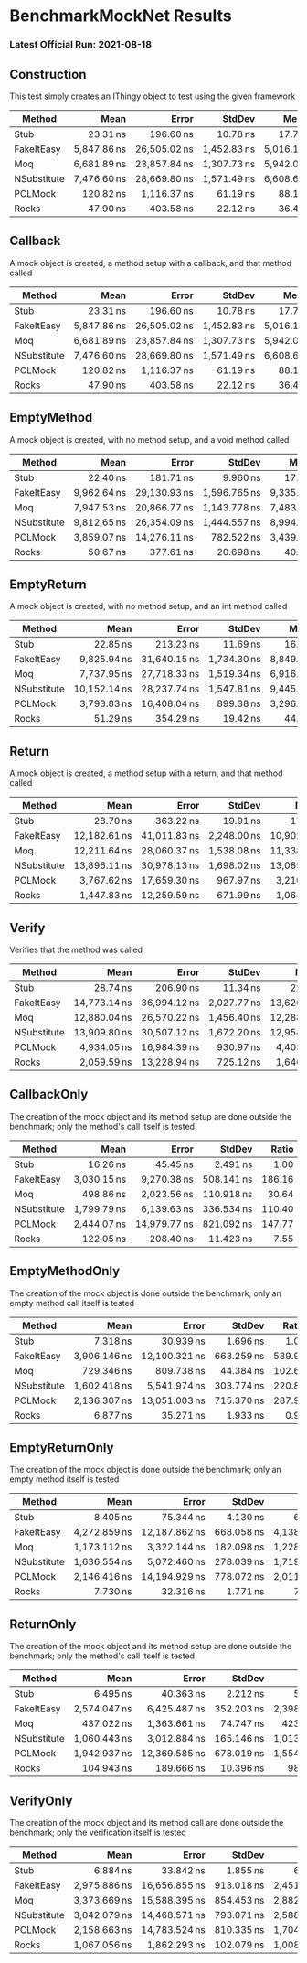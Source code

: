 # BenchmarkMockNet Results

### Latest Official Run: 2021-08-18

## Construction

This test simply creates an IThingy object to test using the given framework

|      Method |        Mean |        Error |      StdDev |      Median |  Ratio | RatioSD |  Gen 0 |  Gen 1 | Allocated |
|------------ |------------:|-------------:|------------:|------------:|-------:|--------:|-------:|-------:|----------:|
|        Stub |    23.31 ns |    196.60 ns |    10.78 ns |    17.71 ns |   1.00 |    0.00 |      - |      - |      24 B |
|  FakeItEasy | 5,847.86 ns | 26,505.02 ns | 1,452.83 ns | 5,016.17 ns | 265.77 |   48.83 | 0.1600 | 0.0100 |   3,180 B |
|         Moq | 6,681.89 ns | 23,857.84 ns | 1,307.73 ns | 5,942.02 ns | 307.82 |   69.01 | 0.1300 |      - |   2,496 B |
| NSubstitute | 7,476.60 ns | 28,669.80 ns | 1,571.49 ns | 6,608.68 ns | 343.12 |   72.89 | 0.2800 |      - |   5,392 B |
|     PCLMock |   120.82 ns |  1,116.37 ns |    61.19 ns |    88.18 ns |   5.12 |    0.21 |      - |      - |     144 B |
|       Rocks |    47.90 ns |    403.58 ns |    22.12 ns |    36.48 ns |   2.06 |    0.00 |      - |      - |      48 B |

## Callback

A mock object is created, a method setup with a callback, and that method called

|      Method |        Mean |        Error |      StdDev |      Median |  Ratio | RatioSD |  Gen 0 |  Gen 1 | Allocated |
|------------ |------------:|-------------:|------------:|------------:|-------:|--------:|-------:|-------:|----------:|
|        Stub |    23.31 ns |    196.60 ns |    10.78 ns |    17.71 ns |   1.00 |    0.00 |      - |      - |      24 B |
|  FakeItEasy | 5,847.86 ns | 26,505.02 ns | 1,452.83 ns | 5,016.17 ns | 265.77 |   48.83 | 0.1600 | 0.0100 |   3,180 B |
|         Moq | 6,681.89 ns | 23,857.84 ns | 1,307.73 ns | 5,942.02 ns | 307.82 |   69.01 | 0.1300 |      - |   2,496 B |
| NSubstitute | 7,476.60 ns | 28,669.80 ns | 1,571.49 ns | 6,608.68 ns | 343.12 |   72.89 | 0.2800 |      - |   5,392 B |
|     PCLMock |   120.82 ns |  1,116.37 ns |    61.19 ns |    88.18 ns |   5.12 |    0.21 |      - |      - |     144 B |
|       Rocks |    47.90 ns |    403.58 ns |    22.12 ns |    36.48 ns |   2.06 |    0.00 |      - |      - |      48 B |

## EmptyMethod

A mock object is created, with no method setup, and a void method called

|      Method |        Mean |        Error |       StdDev |      Median |  Ratio | RatioSD |  Gen 0 |  Gen 1 | Allocated |
|------------ |------------:|-------------:|-------------:|------------:|-------:|--------:|-------:|-------:|----------:|
|        Stub |    22.40 ns |    181.71 ns |     9.960 ns |    17.81 ns |   1.00 |    0.00 |      - |      - |      24 B |
|  FakeItEasy | 9,962.64 ns | 29,130.93 ns | 1,596.765 ns | 9,335.17 ns | 478.64 |  114.75 | 0.2100 | 0.0100 |   4,019 B |
|         Moq | 7,947.53 ns | 20,866.77 ns | 1,143.778 ns | 7,483.36 ns | 384.42 |  104.44 | 0.1400 |      - |   2,760 B |
| NSubstitute | 9,812.65 ns | 26,354.09 ns | 1,444.557 ns | 8,994.83 ns | 473.45 |  122.00 | 0.3200 |      - |   6,096 B |
|     PCLMock | 3,859.07 ns | 14,276.11 ns |   782.522 ns | 3,439.65 ns | 183.57 |   38.94 | 0.1000 |      - |   1,872 B |
|       Rocks |    50.67 ns |    377.61 ns |    20.698 ns |    40.21 ns |   2.29 |    0.26 |      - |      - |      48 B |

## EmptyReturn

A mock object is created, with no method setup, and an int method called

|      Method |         Mean |        Error |      StdDev |      Median |  Ratio | RatioSD |  Gen 0 |  Gen 1 | Allocated |
|------------ |-------------:|-------------:|------------:|------------:|-------:|--------:|-------:|-------:|----------:|
|        Stub |     22.85 ns |    213.23 ns |    11.69 ns |    16.64 ns |   1.00 |    0.00 |      - |      - |      24 B |
|  FakeItEasy |  9,825.94 ns | 31,640.15 ns | 1,734.30 ns | 8,849.83 ns | 474.24 |  130.26 | 0.2100 | 0.0100 |   4,067 B |
|         Moq |  7,737.95 ns | 27,718.33 ns | 1,519.34 ns | 6,916.89 ns | 371.48 |   97.08 | 0.1400 |      - |   2,784 B |
| NSubstitute | 10,152.14 ns | 28,237.74 ns | 1,547.81 ns | 9,445.23 ns | 493.59 |  146.34 | 0.3200 |      - |   6,096 B |
|     PCLMock |  3,793.83 ns | 16,408.04 ns |   899.38 ns | 3,296.24 ns | 180.00 |   41.06 | 0.1000 |      - |   1,912 B |
|       Rocks |     51.29 ns |    354.29 ns |    19.42 ns |    44.07 ns |   2.35 |    0.43 |      - |      - |      48 B |

## Return

 A mock object is created, a method setup with a return, and that method called

|      Method |         Mean |        Error |      StdDev |       Median |  Ratio | RatioSD |  Gen 0 |  Gen 1 | Allocated |
|------------ |-------------:|-------------:|------------:|-------------:|-------:|--------:|-------:|-------:|----------:|
|        Stub |     28.70 ns |    363.22 ns |    19.91 ns |     17.93 ns |   1.00 |    0.00 |      - |      - |      24 B |
|  FakeItEasy | 12,182.61 ns | 41,011.83 ns | 2,248.00 ns | 10,902.85 ns | 517.75 |  202.59 | 0.2700 | 0.0100 |   5,199 B |
|         Moq | 12,211.64 ns | 28,060.37 ns | 1,538.08 ns | 11,338.13 ns | 529.62 |  225.84 | 0.2200 |      - |   4,264 B |
| NSubstitute | 13,896.11 ns | 30,978.13 ns | 1,698.02 ns | 13,089.08 ns | 603.34 |  257.83 | 0.4200 | 0.0100 |   7,888 B |
|     PCLMock |  3,767.62 ns | 17,659.30 ns |   967.97 ns |  3,210.64 ns | 156.03 |   53.81 | 0.1000 |      - |   1,912 B |
|       Rocks |  1,447.83 ns | 12,259.59 ns |   671.99 ns |  1,064.00 ns |  55.47 |   11.02 | 0.0500 |      - |   1,120 B |

## Verify

Verifies that the method was called

|      Method |         Mean |        Error |      StdDev |       Median |  Ratio | RatioSD |  Gen 0 |  Gen 1 | Allocated |
|------------ |-------------:|-------------:|------------:|-------------:|-------:|--------:|-------:|-------:|----------:|
|        Stub |     28.74 ns |    206.90 ns |    11.34 ns |     22.81 ns |   1.00 |    0.00 |      - |      - |      24 B |
|  FakeItEasy | 14,773.14 ns | 36,994.12 ns | 2,027.77 ns | 13,626.63 ns | 545.20 |  119.05 | 0.3000 | 0.0100 |   5,713 B |
|         Moq | 12,880.04 ns | 26,570.22 ns | 1,456.40 ns | 12,288.04 ns | 478.20 |  115.87 | 0.2300 |      - |   4,480 B |
| NSubstitute | 13,909.80 ns | 30,507.12 ns | 1,672.20 ns | 12,954.02 ns | 515.25 |  119.28 | 0.4100 |      - |   7,696 B |
|     PCLMock |  4,934.05 ns | 16,984.39 ns |   930.97 ns |  4,403.15 ns | 180.02 |   31.97 | 0.1400 |      - |   2,736 B |
|       Rocks |  2,059.59 ns | 13,228.94 ns |   725.12 ns |  1,646.51 ns |  72.40 |    3.23 | 0.0600 |      - |   1,296 B |

## CallbackOnly

The creation of the mock object and its method setup are done outside the benchmark; only the method's call itself is tested

|      Method |        Mean |        Error |     StdDev |  Ratio | RatioSD |  Gen 0 |  Gen 1 | Allocated |
|------------ |------------:|-------------:|-----------:|-------:|--------:|-------:|-------:|----------:|
|        Stub |    16.26 ns |     45.45 ns |   2.491 ns |   1.00 |    0.00 |      - |      - |         - |
|  FakeItEasy | 3,030.15 ns |  9,270.38 ns | 508.141 ns | 186.16 |    3.35 | 0.0500 | 0.0300 |     976 B |
|         Moq |   498.86 ns |  2,023.56 ns | 110.918 ns |  30.64 |    4.70 |      - |      - |     184 B |
| NSubstitute | 1,799.79 ns |  6,139.63 ns | 336.534 ns | 110.40 |    5.25 | 0.0100 |      - |     352 B |
|     PCLMock | 2,444.07 ns | 14,979.77 ns | 821.092 ns | 147.77 |   25.90 | 0.0300 |      - |     584 B |
|       Rocks |   122.05 ns |    208.40 ns |  11.423 ns |   7.55 |    0.51 |      - |      - |         - |

## EmptyMethodOnly

The creation of the mock object is done outside the benchmark; only an empty method call itself is tested

|      Method |         Mean |         Error |     StdDev |  Ratio | RatioSD |  Gen 0 |  Gen 1 | Allocated |
|------------ |-------------:|--------------:|-----------:|-------:|--------:|-------:|-------:|----------:|
|        Stub |     7.318 ns |     30.939 ns |   1.696 ns |   1.00 |    0.00 |      - |      - |         - |
|  FakeItEasy | 3,906.146 ns | 12,100.321 ns | 663.259 ns | 539.96 |   55.04 | 0.0400 | 0.0300 |     832 B |
|         Moq |   729.346 ns |    809.738 ns |  44.384 ns | 102.64 |   20.62 | 0.0100 |      - |     208 B |
| NSubstitute | 1,602.418 ns |  5,541.974 ns | 303.774 ns | 220.87 |   25.31 | 0.0100 |      - |     232 B |
|     PCLMock | 2,136.307 ns | 13,051.003 ns | 715.370 ns | 287.97 |   50.82 | 0.0200 |      - |     560 B |
|       Rocks |     6.877 ns |     35.271 ns |   1.933 ns |   0.94 |    0.10 |      - |      - |         - |

## EmptyReturnOnly

The creation of the mock object is done outside the benchmark; only an empty method itself is tested

|      Method |         Mean |         Error |     StdDev |       Median |  Ratio | RatioSD |  Gen 0 |  Gen 1 | Allocated |
|------------ |-------------:|--------------:|-----------:|-------------:|-------:|--------:|-------:|-------:|----------:|
|        Stub |     8.405 ns |     75.344 ns |   4.130 ns |     6.021 ns |   1.00 |    0.00 |      - |      - |         - |
|  FakeItEasy | 4,272.859 ns | 12,187.862 ns | 668.058 ns | 4,138.243 ns | 559.41 |  160.45 | 0.0400 | 0.0300 |     880 B |
|         Moq | 1,173.112 ns |  3,322.144 ns | 182.098 ns | 1,228.755 ns | 155.13 |   52.16 | 0.0100 |      - |     232 B |
| NSubstitute | 1,636.554 ns |  5,072.460 ns | 278.039 ns | 1,719.324 ns | 215.78 |   72.14 | 0.0100 |      - |     232 B |
|     PCLMock | 2,146.416 ns | 14,194.929 ns | 778.072 ns | 2,011.492 ns | 266.81 |   58.64 | 0.0300 |      - |     584 B |
|       Rocks |     7.730 ns |     32.316 ns |   1.771 ns |     7.614 ns |   1.00 |    0.27 |      - |      - |         - |

## ReturnOnly

The creation of the mock object and its method setup are done outside the benchmark; only the method's call itself is tested

|      Method |         Mean |         Error |     StdDev |       Median |  Ratio | RatioSD |  Gen 0 |  Gen 1 | Allocated |
|------------ |-------------:|--------------:|-----------:|-------------:|-------:|--------:|-------:|-------:|----------:|
|        Stub |     6.495 ns |     40.363 ns |   2.212 ns |     5.219 ns |   1.00 |    0.00 |      - |      - |         - |
|  FakeItEasy | 2,574.047 ns |  6,425.487 ns | 352.203 ns | 2,398.714 ns | 412.70 |   72.48 | 0.0400 | 0.0200 |     792 B |
|         Moq |   437.022 ns |  1,363.661 ns |  74.747 ns |   423.511 ns |  69.75 |   12.02 |      - |      - |     184 B |
| NSubstitute | 1,060.443 ns |  3,012.884 ns | 165.146 ns | 1,013.804 ns | 169.58 |   29.13 | 0.0100 |      - |     288 B |
|     PCLMock | 1,942.937 ns | 12,369.585 ns | 678.019 ns | 1,554.315 ns | 298.62 |    2.28 | 0.0300 |      - |     584 B |
|       Rocks |   104.943 ns |    189.666 ns |  10.396 ns |    98.957 ns |  16.95 |    3.49 |      - |      - |         - |

## VerifyOnly

The creation of the mock object and its method call are done outside the benchmark; only the verification itself is tested

|      Method |         Mean |         Error |     StdDev |       Median |  Ratio | RatioSD |  Gen 0 | Allocated |
|------------ |-------------:|--------------:|-----------:|-------------:|-------:|--------:|-------:|----------:|
|        Stub |     6.884 ns |     33.842 ns |   1.855 ns |     6.020 ns |   1.00 |    0.00 |      - |         - |
|  FakeItEasy | 2,975.886 ns | 16,656.855 ns | 913.018 ns | 2,451.581 ns | 429.91 |   20.51 | 0.0900 |   1,688 B |
|         Moq | 3,373.669 ns | 15,588.395 ns | 854.453 ns | 2,882.385 ns | 491.65 |   18.75 | 0.0900 |   1,720 B |
| NSubstitute | 3,042.079 ns | 14,468.571 ns | 793.071 ns | 2,588.145 ns | 442.77 |   15.02 | 0.0800 |   1,600 B |
|     PCLMock | 2,158.663 ns | 14,783.524 ns | 810.335 ns | 1,704.797 ns | 308.44 |   32.66 | 0.0400 |     864 B |
|       Rocks | 1,067.056 ns |  1,862.293 ns | 102.079 ns | 1,008.669 ns | 159.46 |   24.99 |      - |     184 B |